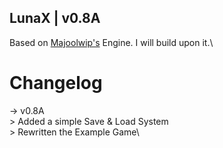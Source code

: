 ## LunaX | v0.8A

Based on [Majoolwip's](https://www.youtube.com/watch?v=4iPEjFUZNsw&list=PL7dwpoQd3a8j6C9p5LqHzYFSkii6iWPZF) Engine. I will build upon it.\

# Changelog

-> v0.8A\
	> Added a simple Save & Load System\
	> Rewritten the Example Game\
